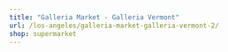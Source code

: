 ```yaml
---
title: "Galleria Market - Galleria Vermont"
url: /los-angeles/galleria-market-galleria-vermont-2/
shop: supermarket
---
```

